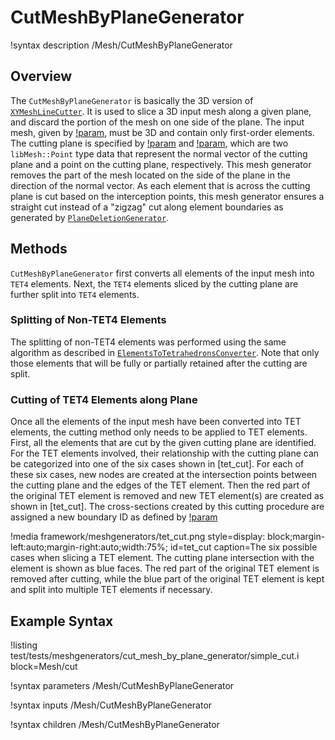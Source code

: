 # CutMeshByPlaneGenerator

!syntax description /Mesh/CutMeshByPlaneGenerator

## Overview

The `CutMeshByPlaneGenerator` is basically the 3D version of [`XYMeshLineCutter`](/XYMeshLineCutter.md). It is used to slice a 3D input mesh along a given plane, and discard the portion of the mesh on one side of the plane. The input mesh, given by [!param](/Mesh/CutMeshByPlaneGenerator/input), must be 3D and contain only first-order elements. The cutting plane is specified by [!param](/Mesh/CutMeshByPlaneGenerator/plane_normal) and [!param](/Mesh/CutMeshByPlaneGenerator/plane_point), which are two `libMesh::Point` type data that represent the normal vector of the cutting plane and a point on the cutting plane, respectively. This mesh generator removes the part of the mesh located on the side of the plane in the direction of the normal vector. As each element that is across the cutting plane is cut based on the interception points, this mesh generator ensures a straight cut instead of a "zigzag" cut along element boundaries as generated by [`PlaneDeletionGenerator`](/PlaneDeletionGenerator.md).

## Methods

`CutMeshByPlaneGenerator` first converts all elements of the input mesh into `TET4` elements. Next, the `TET4` elements sliced by the cutting plane are further split into `TET4` elements. 

### Splitting of Non-TET4 Elements

The splitting of non-TET4 elements was performed using the same algorithm as described in [`ElementsToTetrahedronsConverter`](/ElementsToTetrahedronsConverter.md). Note that only those elements that will be fully or partially retained after the cutting are split.

### Cutting of TET4 Elements along Plane

Once all the elements of the input mesh have been converted into TET elements, the cutting method only needs to be applied to TET elements. First, all the elements that are cut by the given cutting plane are identified. For the TET elements involved, their relationship with the cutting plane can be categorized into one of the six cases shown in [tet_cut]. For each of these six cases, new nodes are created at the intersection points between the cutting plane and the edges of the TET element. Then the red part of the original TET element is removed and new TET element(s) are created as shown in [tet_cut]. The cross-sections created by this cutting procedure are assigned a new boundary ID as defined by [!param](/Mesh/CutMeshByPlaneGenerator/cut_face_id)

!media framework/meshgenerators/tet_cut.png
      style=display: block;margin-left:auto;margin-right:auto;width:75%;
      id=tet_cut
      caption=The six possible cases when slicing a TET element. The cutting plane intersection with the element is shown as blue faces. The red part of the original TET element is removed after cutting, while the blue part of the original TET element is kept and split into multiple TET elements if necessary.

## Example Syntax

!listing test/tests/meshgenerators/cut_mesh_by_plane_generator/simple_cut.i block=Mesh/cut

!syntax parameters /Mesh/CutMeshByPlaneGenerator

!syntax inputs /Mesh/CutMeshByPlaneGenerator

!syntax children /Mesh/CutMeshByPlaneGenerator

